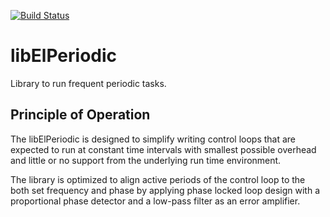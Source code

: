 [![Build Status](https://travis-ci.org/sobomax/libelperiodic.svg?branch=master)](https://travis-ci.org/sobomax/libelperiodic)

# libElPeriodic
Library to run frequent periodic tasks.

## Principle of Operation
The libElPeriodic is designed to simplify writing control loops that are
expected to run at constant time intervals with smallest possible overhead
and little or no support from the underlying run time environment.

The library is optimized to align active periods of the control loop
to the both set frequency and phase by applying phase locked loop design
with a proportional phase detector and a low-pass filter as an error
amplifier.

